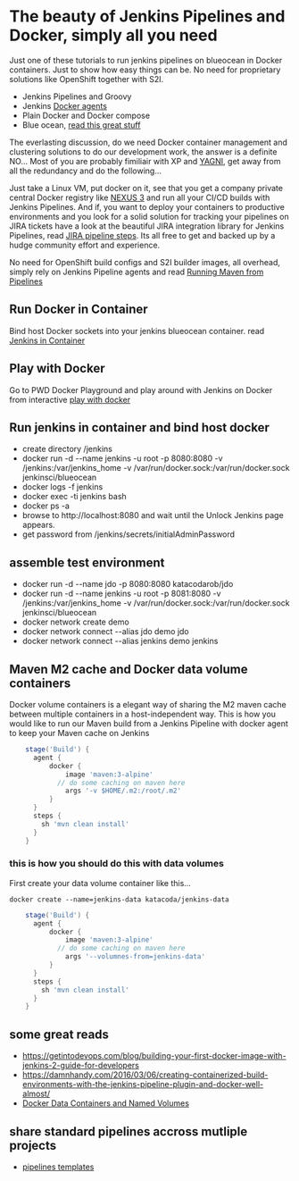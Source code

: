 # The beauty of Jenkins Pipelines and Docker, simply all you need

Just one of these tutorials to run jenkins pipelines on blueocean in Docker containers. Just to show how easy things can be. No need for proprietary solutions like OpenShift together with S2I.

* Jenkins Pipelines and Groovy
* Jenkins [Docker agents](https://jenkins.io/doc/book/pipeline/docker/) 
* Plain Docker and Docker compose 
* Blue ocean, [read this great stuff](https://jenkins.io/doc/tutorials/create-a-pipeline-in-blue-ocean/)

The everlasting discussion, do we need Docker container management and clustering solutions to do our development work, the answer is a definite NO... Most of you are probably fimiliair with XP and [YAGNI](https://en.wikipedia.org/wiki/You_aren%27t_gonna_need_it), get away from all the redundancy and do the following...

Just take a Linux VM, put docker on it, see that you get a company private central Docker registry like [NEXUS 3](http://books.sonatype.com/nexus-book/3.0/reference/docker.html) and run all your CI/CD builds with Jenkins Pipelines.
And if, you want to deploy your containers to productive environments and you look for a solid solution for tracking your pipelines on JIRA tickets have a look at the beautiful JIRA integration library for Jenkins Pipelines, read [JIRA pipeline steps](https://jenkinsci.github.io/jira-steps-plugin/index.html). Its all free to get and backed up by a hudge community effort and experience.


No need for OpenShift build configs and S2I builder images, all overhead, simply rely on Jenkins Pipeline agents and read [Running Maven from Pipelines](https://jenkins.io/doc/book/pipeline/docker/)

## Run Docker in Container

Bind host Docker sockets into your jenkins blueocean container.
read [Jenkins in Container](https://jenkins.io/doc/tutorials/create-a-pipeline-in-blue-ocean/)

## Play with Docker
Go to PWD Docker Playground and play around with Jenkins on Docker from interactive [play with docker](https://labs.play-with-docker.com/)

## Run jenkins in container and bind host docker

* create directory /jenkins
* docker run -d --name jenkins -u root -p 8080:8080 -v /jenkins:/var/jenkins_home -v /var/run/docker.sock:/var/run/docker.sock jenkinsci/blueocean
* docker logs -f jenkins
* docker exec -ti jenkins bash
* docker ps -a
* browse to http://localhost:8080 and wait until the Unlock Jenkins page appears.
* get password from /jenkins/secrets/initialAdminPassword

## assemble test environment
* docker run -d --name jdo -p 8080:8080 katacodarob/jdo
* docker run -d --name jenkins -u root -p 8081:8080 -v /jenkins:/var/jenkins_home -v /var/run/docker.sock:/var/run/docker.sock jenkinsci/blueocean
* docker network create demo
* docker network connect --alias jdo demo jdo
* docker network connect --alias jenkins demo jenkins
## Maven M2 cache and Docker data volume containers
Docker volume containers is a elegant way of sharing the M2 maven cache between multiple containers in a host-independent way. 
This is how you would like to run our Maven build from a Jenkins Pipeline with docker agent to keep your Maven cache on Jenkins
```groovy
    stage('Build') {
      agent {
          docker {
              image 'maven:3-alpine'
            // do some caching on maven here
              args '-v $HOME/.m2:/root/.m2'
          }
      }
      steps {
        sh 'mvn clean install'
      }
    }
```
### this is how you should do this with data volumes
First create your data volume container like this...
```
docker create --name=jenkins-data katacoda/jenkins-data
```
```groovy
    stage('Build') {
      agent {
          docker {
              image 'maven:3-alpine'
            // do some caching on maven here
              args '--volumnes-from=jenkins-data'
          }
      }
      steps {
        sh 'mvn clean install'
      }
    }
```
## some great reads
* https://getintodevops.com/blog/building-your-first-docker-image-with-jenkins-2-guide-for-developers
* https://damnhandy.com/2016/03/06/creating-containerized-build-environments-with-the-jenkins-pipeline-plugin-and-docker-well-almost/
* [Docker Data Containers and Named Volumes](https://boxboat.com/2016/06/18/docker-data-containers-and-named-volumes/)
## share standard pipelines accross mutliple projects
* [pipelines templates](https://jenkins.io/blog/2017/10/02/pipeline-templates-with-shared-libraries/)

